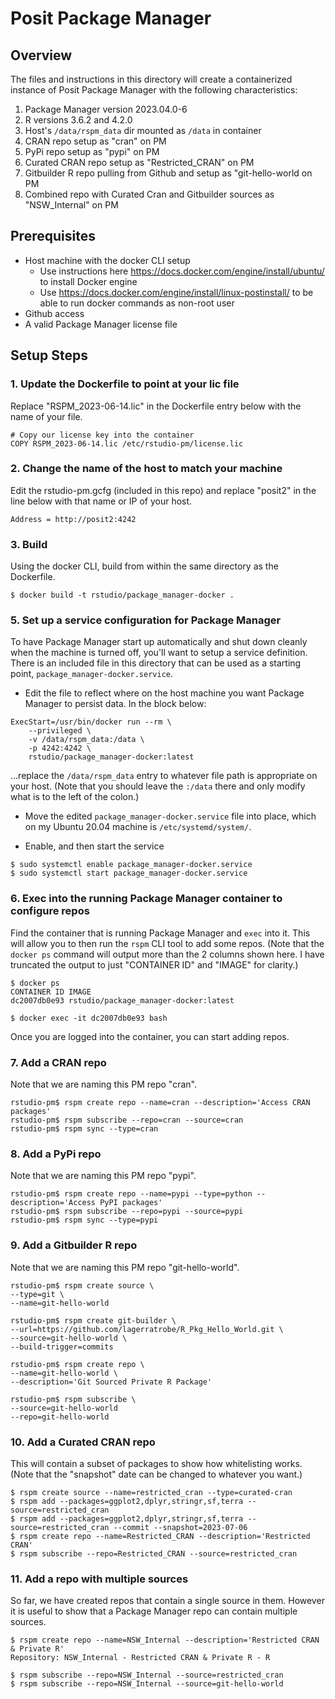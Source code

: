 # Posit Package Manager

## Overview
The files and instructions in this directory will create a containerized instance of Posit Package Manager with the following characteristics:
1. Package Manager version 2023.04.0-6
2. R versions 3.6.2 and 4.2.0
3. Host's `/data/rspm_data` dir mounted as `/data` in container
4. CRAN repo setup as "cran" on PM
5. PyPi repo setup as "pypi" on PM
6. Curated CRAN repo setup as "Restricted_CRAN" on PM
7. Gitbuilder R repo pulling from Github and setup as "git-hello-world on PM
8. Combined repo with Curated Cran and Gitbuilder sources as "NSW_Internal" on PM

## Prerequisites
* Host machine with the docker CLI setup
    - Use instructions here https://docs.docker.com/engine/install/ubuntu/ to install Docker engine
    - Use https://docs.docker.com/engine/install/linux-postinstall/ to be able to run docker commands as non-root user
* Github access
* A valid Package Manager license file

## Setup Steps

### 1. Update the Dockerfile to point at your lic file
Replace "RSPM_2023-06-14.lic" in the Dockerfile entry below with the name of your file.
```
# Copy our license key into the container
COPY RSPM_2023-06-14.lic /etc/rstudio-pm/license.lic
```

### 2. Change the name of the host to match your machine
Edit the rstudio-pm.gcfg (included in this repo) and replace "posit2" in the line below with that name or IP of your host.
```
Address = http://posit2:4242
```

### 3. Build
Using the docker CLI, build from within the same directory as the Dockerfile.
```
$ docker build -t rstudio/package_manager-docker .
```

### 5. Set up a service configuration for Package Manager
To have Package Manager start up automatically and shut down cleanly when the machine is turned off, you'll want to setup a service definition.  There is an included file in this directory that can be used as a starting point, `package_manager-docker.service`.  

* Edit the file to reflect where on the host machine you want Package Manager to persist data.  In the block below:
```
ExecStart=/usr/bin/docker run --rm \
    --privileged \
    -v /data/rspm_data:/data \
    -p 4242:4242 \
    rstudio/package_manager-docker:latest
```
...replace the `/data/rspm_data` entry to whatever file path is appropriate on your host. (Note that you should leave the `:/data` there and only modify what is to the left of the colon.)

* Move the edited `package_manager-docker.service` file into place, which on my Ubuntu 20.04 machine is `/etc/systemd/system/`.

* Enable, and then start the service
```
$ sudo systemctl enable package_manager-docker.service
$ sudo systemctl start package_manager-docker.service
```

### 6. Exec into the running Package Manager container to configure repos
Find the container that is running Package Manager and `exec` into it.  This will allow you to then run the `rspm` CLI tool to add some repos. (Note that the `docker ps` command will output more than the 2 columns shown here.  I have truncated the output to just "CONTAINER ID" and "IMAGE" for clarity.) 
```
$ docker ps
CONTAINER ID IMAGE
dc2007db0e93 rstudio/package_manager-docker:latest

$ docker exec -it dc2007db0e93 bash
```
Once you are logged into the container, you can start adding repos.

### 7. Add a CRAN repo
Note that we are naming this PM repo "cran".
```
rstudio-pm$ rspm create repo --name=cran --description='Access CRAN packages'
rstudio-pm$ rspm subscribe --repo=cran --source=cran
rstudio-pm$ rspm sync --type=cran
```

### 8. Add a PyPi repo
Note that we are naming this PM repo "pypi".
```
rstudio-pm$ rspm create repo --name=pypi --type=python --description='Access PyPI packages'
rstudio-pm$ rspm subscribe --repo=pypi --source=pypi
rstudio-pm$ rspm sync --type=pypi
```

### 9. Add a Gitbuilder R repo
Note that we are naming this PM repo "git-hello-world".
```
rstudio-pm$ rspm create source \
--type=git \
--name=git-hello-world

rstudio-pm$ rspm create git-builder \
--url=https://github.com/lagerratrobe/R_Pkg_Hello_World.git \
--source=git-hello-world \
--build-trigger=commits

rstudio-pm$ rspm create repo \
--name=git-hello-world \
--description='Git Sourced Private R Package'

rstudio-pm$ rspm subscribe \
--source=git-hello-world 
--repo=git-hello-world
```

### 10. Add a Curated CRAN repo
This will contain a subset of packages to show how whitelisting works.  (Note that the "snapshot" date can be changed to whatever you want.)
```
$ rspm create source --name=restricted_cran --type=curated-cran
$ rspm add --packages=ggplot2,dplyr,stringr,sf,terra --source=restricted_cran
$ rspm add --packages=ggplot2,dplyr,stringr,sf,terra --source=restricted_cran --commit --snapshot=2023-07-06
$ rspm create repo --name=Restricted_CRAN --description='Restricted CRAN'
$ rspm subscribe --repo=Restricted_CRAN --source=restricted_cran
```

### 11. Add a repo with multiple sources
So far, we have created repos that contain a single source in them.  However it is useful to show that a Package Manager repo can contain multiple sources.
```
$ rspm create repo --name=NSW_Internal --description='Restricted CRAN & Private R'
Repository: NSW_Internal - Restricted CRAN & Private R - R

$ rspm subscribe --repo=NSW_Internal --source=restricted_cran
$ rspm subscribe --repo=NSW_Internal --source=git-hello-world
```
